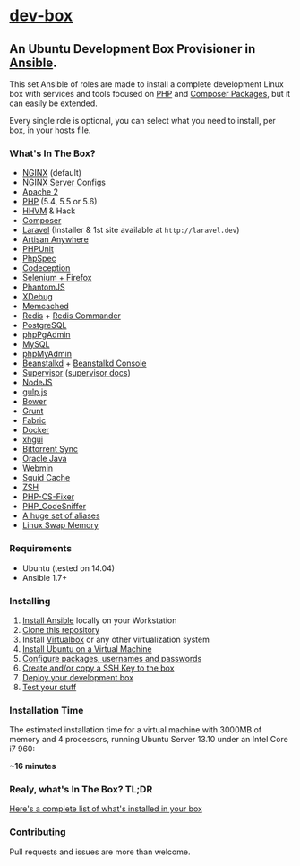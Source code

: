 [dev-box](https://github.com/antonioribeiro/dev-box)
============================================================

An Ubuntu Development Box Provisioner in [Ansible](http://www.ansibleworks.com/docs/intro_installation.html).
----------------------------------------------------------------------------------

This set Ansible of roles are made to install a complete development Linux box with services and tools focused on [PHP](http://php.net/) and [Composer Packages](https://getcomposer.org/), but it can easily be extended.

Every single role is optional, you can select what you need to install, per box, in your hosts file.

### What's In The Box?

* [NGINX](http://nginx.org/) (default)
* [NGINX Server Configs](https://github.com/h5bp/server-configs-nginx)
* [Apache 2](http://httpd.apache.org/)
* [PHP](http://php.net/) (5.4, 5.5 or 5.6)
* [HHVM](http://hhvm.com/) & Hack
* [Composer](http://getcomposer.org/)
* [Laravel](http://laravel.com/) (Installer & 1st site available at `http://laravel.dev`)
* [Artisan Anywhere](https://github.com/antonioribeiro/artisan-anywhere)
* [PHPUnit](https://github.com/sebastianbergmann/phpunit)
* [PhpSpec](https://github.com/phpspec/phpspec)
* [Codeception](https://github.com/codeception/codeception)
* [Selenium + Firefox](https://code.google.com/p/selenium/)
* [PhantomJS](http://phantomjs.org/)
* [XDebug](http://xdebug.org/)
* [Memcached](http://memcached.org/)
* [Redis](http://redis.io/) + [Redis Commander](https://github.com/nearinfinity/redis-commander)
* [PostgreSQL](http://www.postgresql.org/)
* [phpPgAdmin](http://phppgadmin.sourceforge.net/doku.php)
* [MySQL](http://www.mysql.com/)
* [phpMyAdmin](http://www.phpmyadmin.net/)
* [Beanstalkd](http://kr.github.io/beanstalkd/) + [Beanstalkd Console](https://github.com/ptrofimov/beanstalk_console)
* [Supervisor](http://supervisord.org/) ([supervisor docs](/docs/apps/supervisor.md))
* [NodeJS](http://nodejs.org/)
* [gulp.js](http://gulpjs.com/)
* [Bower](http://bower.io/)
* [Grunt](http://gruntjs.com/)
* [Fabric](http://fabfile.org/)
* [Docker](http://www.docker.io/)
* [xhgui](https://github.com/perftools/xhgui)
* [Bittorrent Sync](http://www.bittorrent.com/sync/)
* [Oracle Java](https://www.oracle.com/java/)
* [Webmin](http://www.webmin.com/)
* [Squid Cache](http://www.squid-cache.org/)
* [ZSH](http://www.zsh.org/)
* [PHP-CS-Fixer](https://github.com/FriendsOfPHP/PHP-CS-Fixer)
* [PHP_CodeSniffer](https://github.com/squizlabs/PHP_CodeSniffer)
* [A huge set of aliases](https://github.com/antonioribeiro/dev-box/blob/master/roles/common/templates/aliases.sh.tpl)
* [Linux Swap Memory](https://www.digitalocean.com/community/tutorials/how-to-add-swap-on-ubuntu-12-04)

### Requirements

* Ubuntu (tested on 14.04)
* Ansible 1.7+


### Installing

1. [Install Ansible](/docs/InstallAnsible.md) locally on your Workstation
2. [Clone this repository](/docs/CloneRepository.md)
3. Install [Virtualbox](https://www.virtualbox.org/) or any other virtualization system
4. [Install Ubuntu on a Virtual Machine](/docs/InstallOS.md)
5. [Configure packages, usernames and passwords](/docs/ConfigurePlaybook.md)
6. [Create and/or copy a SSH Key to the box](/docs/CopySSHKey.md)
7. [Deploy your development box](/docs/DeployBox.md)
8. [Test your stuff](/docs/DeployBox.md)


### Installation Time

The estimated installation time for a virtual machine with 3000MB of memory and 4 processors, running Ubuntu Server 13.10 under an Intel Core i7 960:

**~16 minutes**


### Realy, what's In The Box? TL;DR

[Here's a complete list of what's installed in your box](/docs/WhatsInTheBox.md)


### Contributing

Pull requests and issues are more than welcome.